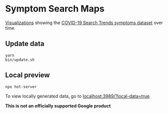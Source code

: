 # Symptom Search Maps

[Visualizations](https://pair-code.github.io/covid19_symptom_dataset) showing the [COVID-19 Search Trends symptoms dataset](https://github.com/google-research/open-covid-19-data/tree/master/data/exports/search_trends_symptoms_dataset) over time.

## Update data

```
yarn
bin/update.sh
```

## Local preview

```
npx hot-server
```

To view locally generated data, go to [localhost:3989/?local-data=true](http://localhost:3989/?local-data=true)

**This is not an officially supported Google product**
